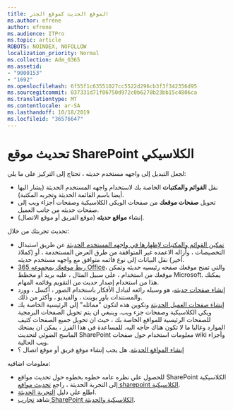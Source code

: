```yaml
---
title: الموقع الحديث كموقع الجذر
ms.author: efrene
author: efrene
ms.audience: ITPro
ms.topic: article
ROBOTS: NOINDEX, NOFOLLOW
localization_priority: Normal
ms.collection: Adm_O365
ms.assetid:
- "9000153"
- "1692"
ms.openlocfilehash: 6f55f1c63551027cc5522d296cb3f3f342356d95
ms.sourcegitcommit: 037331d71f06750d972c0b6278b23bb15c4806ca
ms.translationtype: MT
ms.contentlocale: ar-SA
ms.lasthandoff: 10/18/2019
ms.locfileid: "36576647"
---
```

# <a name="modernize-your-classic-sharepoint-site"></a>تحديث موقع SharePoint الكلاسيكي

لجعل التبديل إلى واجهه مستخدم حديثه ، تحتاج إلى التركيز علي ما يلي:

- نقل **القوائم والمكتبات** الخاصة بك لاستخدام واجهه المستخدم الحديثة (يشار اليها أيضا باسم القائمة الحديثة وتجربه المكتبة).
- تحويل **صفحات موقعك** من صفحات الويكي الكلاسيكية وصفحات أجزاء ويب إلى صفحات حديثه من جانب العميل.
- إنشاء **مواقع حديثه** (موقع الفريق أو موقع الاتصال).

تحديث تجربتك من خلال:
- [تمكين القوائم والمكتبات لإظهارها في واجهه المستخدم الحديثة](https://docs.microsoft.com/sharepoint/dev/transform/modernize-userinterface-lists-and-libraries) عن طريق استبدال التخصيصات ، وأزاله الاعمده غير المتوافقة من طرق العرض المستخدمة ، أو (كملاذ أخير) نقل البيانات إلى نوع قائمه متوافق مع واجهه مستخدم حديثه.
- [ربط موقعك بمجموعه 365 Office](https://docs.microsoft.com/sharepoint/dev/transform/modernize-connect-to-office365-group)، والتي تمنح موقعك صفحه رئيسيه حديثه وتمكن موقعك من استخدام ، علي سبيل المثال ، علبه بريد أو مخطط Microsoft. يمكنك هذا من استخدام إصدار حديث من التقويم وقائمه المهام.
- [إنشاء صفحات حديثه](https://support.office.com/article/create-and-use-modern-pages-on-a-sharepoint-site-b3d46deb-27a6-4b1e-87b8-df851e503dec)، هو وسيله رائعه لتبادل الأفكار باستخدام الصور ، أكسل ، وورد والمستندات باور بوينت ، والفيديو ، وأكثر من ذلك.
- [إنشاء صفحات العميل الحديثة](https://docs.microsoft.com/sharepoint/dev/transform/modernize-userinterface-site-pages) وتكوين هذه لتكون "مماثله" إلى الرئيسية الخاصة بك ويكي الكلاسيكية وصفحات جزء ويب. وينبغي ان يتم تحويل الصفحات البرمجية للصفحات الرئيسية للمواقع الخاصة بك ، حيث ان تحويل جميع الصفحات كثيف الموارد وغالبا ما لا تكون هناك حاجه اليه. للمساعدة في هذا الفرز ، يمكن ان يمنحك الماسح الضوئي لتحديث SharePoint معلومات استخدام حول صفحات wiki وأجزاء ويب الحالية.
- [إنشاء المواقع الحديثة](https://support.office.com/article/create-a-team-site-in-sharepoint-ef10c1e7-15f3-42a3-98aa-b5972711777d). هل يجب إنشاء موقع فريق أو موقع اتصال ؟

معلومات اضافيه: 
- للحصول علي نظره عامه خطوه بخطوه حول تحديث مواقع SharePoint الكلاسيكية إلى التجربة الحديثة ، راجع [تحديث مواقع sharepoint الكلاسيكية](https://docs.microsoft.com/sharepoint/dev/transform/modernize-classic-sites).
- اطلع علي دليل [التجربة الحديثة](https://docs.microsoft.com/sharepoint/guide-to-sharepoint-modern-experience).
- شاهد [تجارب SharePoint الكلاسيكية والحديثة](https://support.office.com/article/sharepoint-classic-and-modern-experiences-5725c103-505d-4a6e-9350-300d3ec7d73f). 




